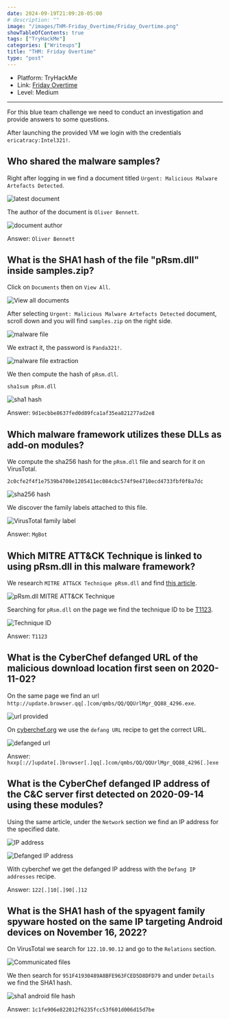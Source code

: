 ```yaml
---
date: 2024-09-19T21:09:28-05:00
# description: ""
image: "/images/THM-Friday_Overtime/Friday_Overtime.png"
showTableOfContents: true
tags: ["TryHackMe"]
categories: ["Writeups"]
title: "THM: Friday Overtime"
type: "post"
---
```


* Platform: TryHackMe
* Link: [Friday Overtime](https://tryhackme.com/r/room/fridayovertime)
* Level: Medium
---

For this blue team challenge we need to conduct an investigation and provide answers to some questions.

After launching the provided VM we login with the credentials `ericatracy:Intel321!`.

## Who shared the malware samples?

Right after logging in we find a document titled `Urgent: Malicious Malware Artefacts Detected`.

![latest document](/images/THM-Friday_Overtime/urgent_doc.png)

The author of the document is `Oliver Bennett`.

![document author](/images/THM-Friday_Overtime/author.png)

Answer: `Oliver Bennett`


## What is the SHA1 hash of the file "pRsm.dll" inside samples.zip?

Click on `Documents` then on `View All`.

![View all documents](/images/THM-Friday_Overtime/view_all_docs.png)

After selecting `Urgent: Malicious Malware Artefacts Detected` document, scroll down and you will find `samples.zip` on the right side.

![malware file](/images/THM-Friday_Overtime/samples_zip.png)

We extract it, the password is `Panda321!`.

![malware file extraction](/images/THM-Friday_Overtime/unzip_samples_zip.png)

We then compute the hash of `pRsm.dll`.

```
sha1sum pRsm.dll
```

![sha1 hash](/images/THM-Friday_Overtime/sha1_hash.png)

Answer: `9d1ecbbe8637fed0d89fca1af35ea821277ad2e8`


## Which malware framework utilizes these DLLs as add-on modules?

We compute the sha256 hash for the `pRsm.dll` file and search for it on VirusTotal.

```
2c0cfe2f4f1e7539b4700e1205411ec084cbc574f9e4710ecd4733fbf0f8a7dc
```

![sha256 hash](/images/THM-Friday_Overtime/sha256_dll.png)

We discover the family labels attached to this file.

![VirusTotal family label](/images/THM-Friday_Overtime/family_labels_VT.png)

Answer: `MgBot`


## Which MITRE ATT&CK Technique is linked to using pRsm.dll in this malware framework?

We research `MITRE ATT&CK Technique pRsm.dll` and find [this article](https://www.welivesecurity.com/2023/04/26/evasive-panda-apt-group-malware-updates-popular-chinese-software/).

![pRsm.dll MITRE ATT&CK Technique](/images/THM-Friday_Overtime/pRsm_search.png)

Searching for `pRsm.dll` on the page we find the technique ID to be [T1123](https://attack.mitre.org/versions/v12/techniques/T1123).

![Technique ID](/images/THM-Friday_Overtime/technique_ID.png)

Answer: `T1123`


## What is the CyberChef defanged URL of the malicious download location first seen on 2020-11-02?

On the same page we find an url `http://update.browser.qq[.]com/qmbs/QQ/QQUrlMgr_QQ88_4296.exe`.

![url provided](/images/THM-Friday_Overtime/defanged_url.png)

On [cyberchef.org](https://cyberchef.org/) we use the `defang URL` recipe to get the correct URL.

![defanged url](/images/THM-Friday_Overtime/defanged_url2.png)

Answer: `hxxp[://]update[.]browser[.]qq[.]com/qmbs/QQ/QQUrlMgr_QQ88_4296[.]exe`


## What is the CyberChef defanged IP address of the C&C server first detected on 2020-09-14 using these modules?

Using the same article, under the `Network` section we find an IP address for the specified date.

![IP address](/images/THM-Friday_Overtime/IP_address.png)

![Defanged IP address](/images/THM-Friday_Overtime/defanged_IP.png)


With cyberchef we get the defanged IP address with the `Defang IP addresses` recipe.

Answer: `122[.]10[.]90[.]12`


## What is the SHA1 hash of the spyagent family spyware hosted on the same IP targeting Android devices on November 16, 2022?

On VirusTotal we search for `122.10.90.12` and go to the `Relations` section.

![Communicated files](/images/THM-Friday_Overtime/android_spyware.png)

We then search for `951F41930489A8BFE963FCED5D8DFD79` and under `Details` we find the SHA1 hash.

![sha1 android file hash](/images/THM-Friday_Overtime/sha1_android.png)

Answer: `1c1fe906e822012f6235fcc53f601d006d15d7be`
